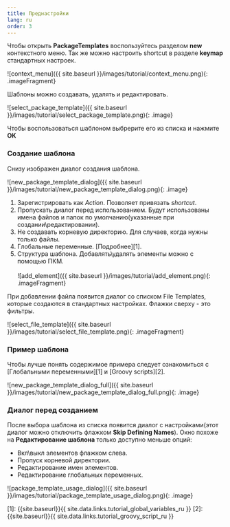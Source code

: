 ```yaml
---
title: Преднастройки
lang: ru
order: 3
---
```


Чтобы открыть **PackageTemplates** воспользуйтесь разделом **new** контекстного меню. Так же можно настроить shortcut в разделе **keymap** стандартных настроек.

![context_menu]({{ site.baseurl }}/images/tutorial/context_menu.png){: .imageFragment}

Шаблоны можно создавать, удалять и редактировать.

![select_package_template]({{ site.baseurl }}/images/tutorial/select_package_template.png){: .image}

Чтобы воспользоваться шаблоном выбрерите его из списка и нажмите **OK**

### Создание шаблона
Cнизу изображен диалог создания шаблона.

![new_package_template_dialog]({{ site.baseurl }}/images/tutorial/new_package_template_dialog.png){: .image}

1. Зарегистрировать как *Action*. Позволяет привязать *shortcut*.
2. Пропускать диалог перед использованием. Будут использованы имена файлов и папок по умолчанию(указанные при создании\редактировании).
3. Не создавать корневую директорию. Для случаев, когда нужны только файлы.
4. Глобальные переменные. [Подробнее][1].
5. Структура шаблона. Добавлять\удалять элементы можно с помощью ПКМ.<br><br>
![add_element]({{ site.baseurl }}/images/tutorial/add_element.png){: .imageFragment}

При добавлении файла появится диалог со списком File Templates, которые создаются в стандартных настройках. Флажки сверху - это фильтры.

![select_file_template]({{ site.baseurl }}/images/tutorial/select_file_template.png){: .imageFragment}


### Пример шаблона
Чтобы лучше понять содержимое примера следует ознакомиться с [Глобальными переменными][1] и [Groovy scripts][2].

![new_package_template_dialog_full]({{ site.baseurl }}/images/tutorial/new_package_template_dialog_full.png){: .image}

### Диалог перед созданием
После выбора шаблона из списка появится диалог с настройками(этот диалог можно отключить флажком **Skip Defining Names**). Окно похоже на **Редактирование шаблона** только доступно меньше опций:

* Вкл\выкл элементов флажком слева.
* Пропуск корневой директории.
* Редактирование имен элементов.
* Редактирование глобальных переменных.

![package_template_usage_dialog]({{ site.baseurl }}/images/tutorial/package_template_usage_dialog.png){: .image}

[1]: {{site.baseurl}}{{ site.data.links.tutorial_global_variables_ru }}
[2]: {{site.baseurl}}{{ site.data.links.tutorial_groovy_script_ru }}